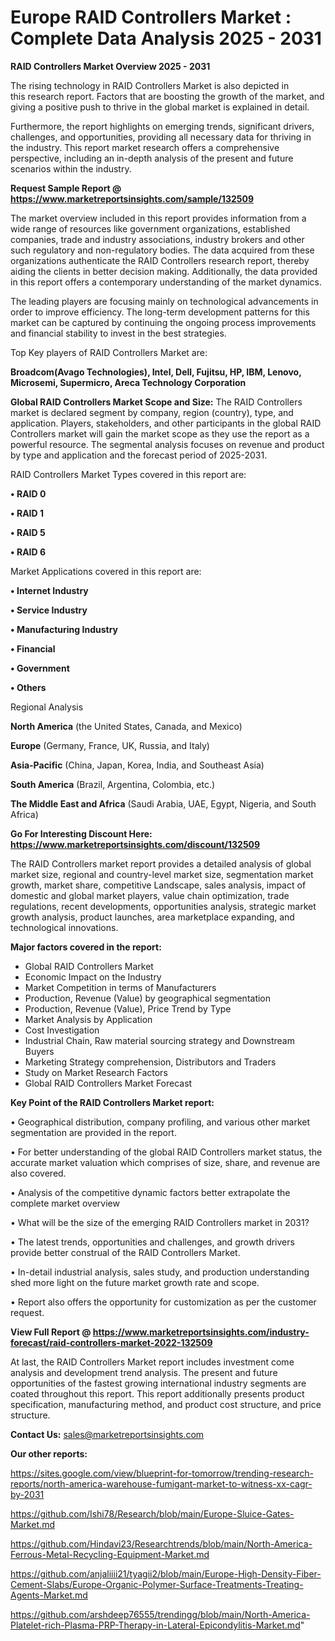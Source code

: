 # Europe RAID Controllers Market : Complete Data Analysis 2025 - 2031

<Strong> RAID Controllers Market Overview 2025 - 2031</strong>

The rising technology in RAID Controllers Market is also depicted in this research report. Factors that are boosting the growth of the market, and giving a positive push to thrive in the global market is explained in detail.

Furthermore, the report highlights on emerging trends, significant drivers, challenges, and opportunities, providing all necessary data for thriving in the industry. This report market research offers a comprehensive perspective, including an in-depth analysis of the present and future scenarios within the industry.

<strong>Request Sample Report @ <a href=https://www.marketreportsinsights.com/sample/132509>https://www.marketreportsinsights.com/sample/132509</a></strong>

The market overview included in this report provides information from a wide range of resources like government organizations, established companies, trade and industry associations, industry brokers and other such regulatory and non-regulatory bodies. The data acquired from these organizations authenticate the RAID Controllers research report, thereby aiding the clients in better decision making. Additionally, the data provided in this report offers a contemporary understanding of the market dynamics.

The leading players are focusing mainly on technological advancements in order to improve efficiency. The long-term development patterns for this market can be captured by continuing the ongoing process improvements and financial stability to invest in the best strategies.

Top Key players of RAID Controllers Market are:

<strong>Broadcom(Avago Technologies), Intel, Dell, Fujitsu, HP, IBM, Lenovo, Microsemi, Supermicro, Areca Technology Corporation</strong>

<strong><b>Global RAID Controllers Market Scope and Size:</b></strong>
The RAID Controllers market is declared segment by company, region (country), type, and application. Players, stakeholders, and other participants in the global RAID Controllers market will gain the market scope as they use the report as a powerful resource. The segmental analysis focuses on revenue and product by type and application and the forecast period of 2025-2031.

RAID Controllers Market Types covered in this report are:

<strong>• RAID 0

• RAID 1

• RAID 5

• RAID 6</strong>

Market Applications covered in this report are:

<strong>• Internet Industry

• Service Industry

• Manufacturing Industry

• Financial

• Government

• Others</strong> 

Regional Analysis

<strong>North America</strong> (the United States, Canada, and Mexico)

<strong>Europe</strong> (Germany, France, UK, Russia, and Italy)

<strong>Asia-Pacific</strong> (China, Japan, Korea, India, and Southeast Asia)

<strong>South America</strong> (Brazil, Argentina, Colombia, etc.)

<strong>The Middle East and Africa</strong> (Saudi Arabia, UAE, Egypt, Nigeria, and South Africa)

<strong>Go For Interesting Discount Here: <a href=https://www.marketreportsinsights.com/discount/132509>https://www.marketreportsinsights.com/discount/132509</a></strong>

The RAID Controllers market report provides a detailed analysis of global market size, regional and country-level market size, segmentation market growth, market share, competitive Landscape, sales analysis, impact of domestic and global market players, value chain optimization, trade regulations, recent developments, opportunities analysis, strategic market growth analysis, product launches, area marketplace expanding, and technological innovations.

<strong><b>Major factors covered in the report:</b></strong>
<ul>
  <li>Global RAID Controllers Market </li>
  <li>Economic Impact on the Industry</li>
  <li>Market Competition in terms of Manufacturers</li>
  <li>Production, Revenue (Value) by geographical segmentation</li>
  <li>Production, Revenue (Value), Price Trend by Type</li>
  <li>Market Analysis by Application</li>
  <li>Cost Investigation</li>
  <li>Industrial Chain, Raw material sourcing strategy and Downstream Buyers</li>
  <li>Marketing Strategy comprehension, Distributors and Traders</li>
  <li>Study on Market Research Factors</li>
  <li>Global RAID Controllers Market Forecast</li>
</ul>

<strong><b>Key Point of the RAID Controllers Market report:</b></strong>

• Geographical distribution, company profiling, and various other market segmentation are provided in the report.

• For better understanding of the global RAID Controllers market status, the accurate market valuation which comprises of size, share, and revenue are also covered.

• Analysis of the competitive dynamic factors better extrapolate the complete market overview

• What will be the size of the emerging RAID Controllers market in 2031?

• The latest trends, opportunities and challenges, and growth drivers provide better construal of the RAID Controllers Market.

• In-detail industrial analysis, sales study, and production understanding shed more light on the future market growth rate and scope.

• Report also offers the opportunity for customization as per the customer request.

<strong><b>View Full Report @ <a href=https://www.marketreportsinsights.com/industry-forecast/raid-controllers-market-2022-132509>https://www.marketreportsinsights.com/industry-forecast/raid-controllers-market-2022-132509</a></b></strong>


At last, the RAID Controllers Market report includes investment come analysis and development trend analysis. The present and future opportunities of the fastest growing international industry segments are coated throughout this report. This report additionally presents product specification, manufacturing method, and product cost structure, and price structure.

<strong>Contact Us:</strong>
sales@marketreportsinsights.com

<strong>Our other reports:</strong>

<a href=https://sites.google.com/view/blueprint-for-tomorrow/trending-research-reports/north-america-warehouse-fumigant-market-to-witness-xx-cagr-by-2031>https://sites.google.com/view/blueprint-for-tomorrow/trending-research-reports/north-america-warehouse-fumigant-market-to-witness-xx-cagr-by-2031</a>

<a href=https://github.com/Ishi78/Research/blob/main/Europe-Sluice-Gates-Market.md>https://github.com/Ishi78/Research/blob/main/Europe-Sluice-Gates-Market.md</a>

<a href=https://github.com/Hindavi23/Researchtrends/blob/main/North-America-Ferrous-Metal-Recycling-Equipment-Market.md>https://github.com/Hindavi23/Researchtrends/blob/main/North-America-Ferrous-Metal-Recycling-Equipment-Market.md</a>

<a href=https://github.com/anjaliiii21/tyagii2/blob/main/Europe-High-Density-Fiber-Cement-Slabs/Europe-Organic-Polymer-Surface-Treatments-Treating-Agents-Market.md>https://github.com/anjaliiii21/tyagii2/blob/main/Europe-High-Density-Fiber-Cement-Slabs/Europe-Organic-Polymer-Surface-Treatments-Treating-Agents-Market.md</a>

<a href=https://github.com/arshdeep76555/trendingg/blob/main/North-America-Platelet-rich-Plasma-PRP-Therapy-in-Lateral-Epicondylitis-Market.md>https://github.com/arshdeep76555/trendingg/blob/main/North-America-Platelet-rich-Plasma-PRP-Therapy-in-Lateral-Epicondylitis-Market.md</a>"
